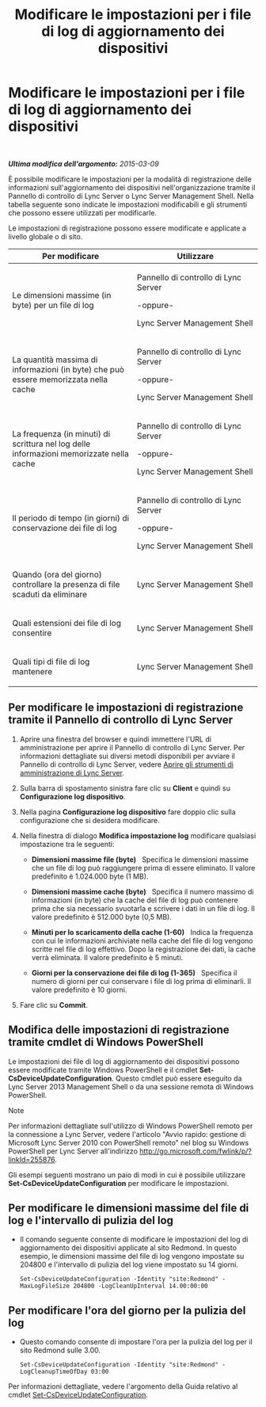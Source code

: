 ﻿---
title: Modificare le impostazioni per i file di log di aggiornamento dei dispositivi
TOCTitle: Modificare le impostazioni per i file di log di aggiornamento dei dispositivi
ms:assetid: 9b57f126-1853-43b3-bbd4-06401e6498bd
ms:mtpsurl: https://technet.microsoft.com/it-it/library/Gg182554(v=OCS.15)
ms:contentKeyID: 49301459
ms.date: 08/24/2015
mtps_version: v=OCS.15
ms.translationtype: HT
---

# Modificare le impostazioni per i file di log di aggiornamento dei dispositivi

 

_**Ultima modifica dell'argomento:** 2015-03-09_

È possibile modificare le impostazioni per la modalità di registrazione delle informazioni sull'aggiornamento dei dispositivi nell'organizzazione tramite il Pannello di controllo di Lync Server o Lync Server Management Shell. Nella tabella seguente sono indicate le impostazioni modificabili e gli strumenti che possono essere utilizzati per modificarle.

Le impostazioni di registrazione possono essere modificate e applicate a livello globale o di sito.


<table>
<colgroup>
<col style="width: 50%" />
<col style="width: 50%" />
</colgroup>
<thead>
<tr class="header">
<th>Per modificare</th>
<th>Utilizzare</th>
</tr>
</thead>
<tbody>
<tr class="odd">
<td><p>Le dimensioni massime (in byte) per un file di log</p></td>
<td><p>Pannello di controllo di Lync Server</p>
<p>-oppure-</p>
<p>Lync Server Management Shell</p></td>
</tr>
<tr class="even">
<td><p>La quantità massima di informazioni (in byte) che può essere memorizzata nella cache</p></td>
<td><p>Pannello di controllo di Lync Server</p>
<p>-oppure-</p>
<p>Lync Server Management Shell</p></td>
</tr>
<tr class="odd">
<td><p>La frequenza (in minuti) di scrittura nel log delle informazioni memorizzate nella cache</p></td>
<td><p>Pannello di controllo di Lync Server</p>
<p>-oppure-</p>
<p>Lync Server Management Shell</p></td>
</tr>
<tr class="even">
<td><p>Il periodo di tempo (in giorni) di conservazione dei file di log</p></td>
<td><p>Pannello di controllo di Lync Server</p>
<p>-oppure-</p>
<p>Lync Server Management Shell</p></td>
</tr>
<tr class="odd">
<td><p>Quando (ora del giorno) controllare la presenza di file scaduti da eliminare</p></td>
<td><p>Lync Server Management Shell</p></td>
</tr>
<tr class="even">
<td><p>Quali estensioni dei file di log consentire</p></td>
<td><p>Lync Server Management Shell</p></td>
</tr>
<tr class="odd">
<td><p>Quali tipi di file di log mantenere</p></td>
<td><p>Lync Server Management Shell</p></td>
</tr>
</tbody>
</table>


## Per modificare le impostazioni di registrazione tramite il Pannello di controllo di Lync Server

1.  Aprire una finestra del browser e quindi immettere l'URL di amministrazione per aprire il Pannello di controllo di Lync Server. Per informazioni dettagliate sui diversi metodi disponibili per avviare il Pannello di controllo di Lync Server, vedere [Aprire gli strumenti di amministrazione di Lync Server](lync-server-2013-open-lync-server-administrative-tools.md).

2.  Sulla barra di spostamento sinistra fare clic su **Client** e quindi su **Configurazione log dispositivo**.

3.  Nella pagina **Configurazione log dispositivo** fare doppio clic sulla configurazione che si desidera modificare.

4.  Nella finestra di dialogo **Modifica impostazione log** modificare qualsiasi impostazione tra le seguenti:
    
      - **Dimensioni massime file (byte)**   Specifica le dimensioni massime che un file di log può raggiungere prima di essere eliminato. Il valore predefinito è 1.024.000 byte (1 MB).
    
      - **Dimensioni massime cache (byte)**   Specifica il numero massimo di informazioni (in byte) che la cache del file di log può contenere prima che sia necessario svuotarla e scrivere i dati in un file di log. Il valore predefinito è 512.000 byte (0,5 MB).
    
      - **Minuti per lo scaricamento della cache (1-60)**   Indica la frequenza con cui le informazioni archiviate nella cache del file di log vengono scritte nel file di log effettivo. Dopo la registrazione dei dati, la cache verrà eliminata. Il valore predefinito è 5 minuti.
    
      - **Giorni per la conservazione dei file di log (1-365)**   Specifica il numero di giorni per cui conservare i file di log prima di eliminarli. Il valore predefinito è 10 giorni.

5.  Fare clic su **Commit**.

## Modifica delle impostazioni di registrazione tramite cmdlet di Windows PowerShell

Le impostazioni dei file di log di aggiornamento dei dispositivi possono essere modificate tramite Windows PowerShell e il cmdlet **Set-CsDeviceUpdateConfiguration**. Questo cmdlet può essere eseguito da Lync Server 2013 Management Shell o da una sessione remota di Windows PowerShell.


> [!NOTE]
> Per informazioni dettagliate sull'utilizzo di Windows PowerShell remoto per la connessione a Lync Server, vedere l'articolo "Avvio rapido: gestione di Microsoft Lync Server 2010 con PowerShell remoto" nel blog su Windows PowerShell per Lync Server all'indirizzo <A href="http://go.microsoft.com/fwlink/p/?linkid=255876">http://go.microsoft.com/fwlink/p/?linkId=255876</A>.



Gli esempi seguenti mostrano un paio di modi in cui è possibile utilizzare **Set-CsDeviceUpdateConfiguration** per modificare le impostazioni.

## Per modificare le dimensioni massime del file di log e l'intervallo di pulizia del log

  - Il comando seguente consente di modificare le impostazioni del log di aggiornamento dei dispositivi applicate al sito Redmond. In questo esempio, le dimensioni massime del file di log vengono impostate su 204800 e l'intervallo di pulizia del log viene impostato su 14 giorni.
    
        Set-CsDeviceUpdateConfiguration -Identity "site:Redmond" -MaxLogFileSize 204800 -LogCleanUpInterval 14.00:00:00

## Per modificare l'ora del giorno per la pulizia del log

  - Questo comando consente di impostare l'ora per la pulizia del log per il sito Redmond sulle 3.00.
    
        Set-CsDeviceUpdateConfiguration -Identity "site:Redmond" -LogCleanupTimeOfDay 03:00

Per informazioni dettagliate, vedere l'argomento della Guida relativo al cmdlet [Set-CsDeviceUpdateConfiguration](https://docs.microsoft.com/en-us/powershell/module/skype/Set-CsDeviceUpdateConfiguration).

